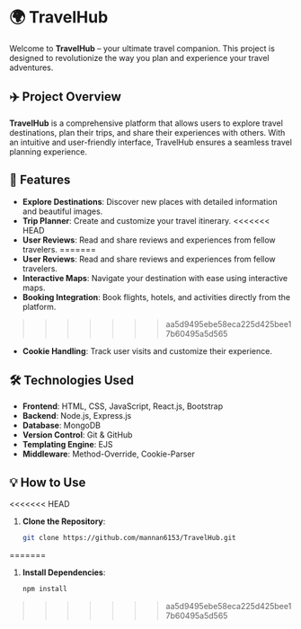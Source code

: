 # 🌍 TravelHub

Welcome to **TravelHub** – your ultimate travel companion. This project is designed to revolutionize the way you plan and experience your travel adventures.

## ✈️ Project Overview

**TravelHub** is a comprehensive platform that allows users to explore travel destinations, plan their trips, and share their experiences with others. With an intuitive and user-friendly interface, TravelHub ensures a seamless travel planning experience.

## 🚀 Features

- **Explore Destinations**: Discover new places with detailed information and beautiful images.
- **Trip Planner**: Create and customize your travel itinerary.
<<<<<<< HEAD
- **User Reviews**: Read and share reviews and experiences from fellow 
          travelers.
=======
- **User Reviews**: Read and share reviews and experiences from fellow travelers.
- **Interactive Maps**: Navigate your destination with ease using interactive maps.
- **Booking Integration**: Book flights, hotels, and activities directly from the platform.
>>>>>>> aa5d9495ebe58eca225d425bee17b60495a5d565
- **Cookie Handling**: Track user visits and customize their experience.

## 🛠️ Technologies Used

- **Frontend**: HTML, CSS, JavaScript, React.js, Bootstrap
- **Backend**: Node.js, Express.js
- **Database**: MongoDB
- **Version Control**: Git & GitHub
- **Templating Engine**: EJS
- **Middleware**: Method-Override, Cookie-Parser

## 💡 How to Use

<<<<<<< HEAD
1. **Clone the Repository**:
   ```sh
   git clone https://github.com/mannan6153/TravelHub.git
=======
1. **Install Dependencies**:
   ```sh
   npm install
>>>>>>> aa5d9495ebe58eca225d425bee17b60495a5d565
